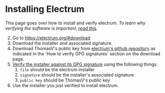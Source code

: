 # Installing Electrum

This page goes over how to install and verify electrum. *To learn why verifying the software is important, [read this](https://proprivacy.com/email/guides/digital-signature).*

2. Go to https://electrum.org/#download
3. Download the installer *and* associated signature.
4. Download ThomasV's public key from [electrum's github repository](https://raw.githubusercontent.com/spesmilo/electrum/master/pubkeys/ThomasV.asc) as indicated in the 'How to verify GPG signatures' section on the download page.
4. [Verify the installer against its GPG signature](verifying-a-gpg-signature.md) using the following things:
   1. `file` should be the electrum installer
   2. `signature` should be the installer's associated signature
   3. `public key` should be ThomasV's public key
5. Use the installer you just verified to install electrum.